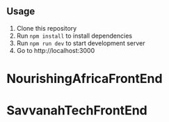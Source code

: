 


## Usage
1. Clone this repository
2. Run `npm install` to install dependencies
3. Run `npm run dev` to start development server
4. Go to http://localhost:3000
# NourishingAfricaFrontEnd
# SavvanahTechFrontEnd
